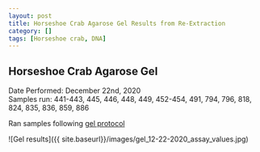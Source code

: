 ```yaml
---
layout: post
title: Horseshoe Crab Agarose Gel Results from Re-Extraction
category: []
tags: [Horseshoe crab, DNA]
---
```

## Horseshoe Crab Agarose Gel
Date Performed: December 22nd, 2020\
Samples run: 441-443, 445, 446, 448, 449, 452-454, 491, 794, 796, 818, 824, 835, 836, 859, 886

Ran samples following [gel protocol](https://njameral.github.io/Ameral_Lab_Notebook/Horseshoe-Crab-Gel_Protocol/)

![Gel results]({{ site.baseurl}}/images/gel_12-22-2020_assay_values.jpg)
